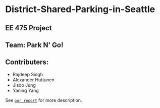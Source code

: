 # District-Shared-Parking-in-Seattle 

## EE 475 Project 

## Team: Park N' Go!

## Contributers:
- Rajdeep Singh
- Alexander Huttunen
- Jisoo Jung
- Yaning Yang 

See [`our report`](https://github.com/jisooj/District-Shared-Parking-in-Seattle/blob/master/Deliverables/EE475FinalReport.pdf) for more description.
